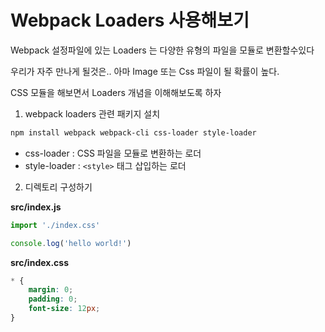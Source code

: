 # Webpack Loaders 사용해보기

Webpack 설정파일에 있는
Loaders 는 다양한 유형의 파일을
모듈로 변환할수있다

우리가 자주 만나게 될것은..
아마 Image 또는 Css 파일이 될 확률이 높다.

CSS 모듈을 해보면서 Loaders 개념을 이해해보도록 하자

1. webpack loaders 관련 패키지 설치

```sh
npm install webpack webpack-cli css-loader style-loader
```

-   css-loader : CSS 파일을 모듈로 변환하는 로더
-   style-loader : `<style>` 태그 삽입하는 로더

2. 디렉토리 구성하기

**src/index.js**

```js
import './index.css'

console.log('hello world!')
```

**src/index.css**

```css
* {
    margin: 0;
    padding: 0;
    font-size: 12px;
}
```
